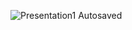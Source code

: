 ![Presentation1  Autosaved](https://github.com/user-attachments/assets/b10a7d75-759e-4174-bd4e-19c711a3104a)
